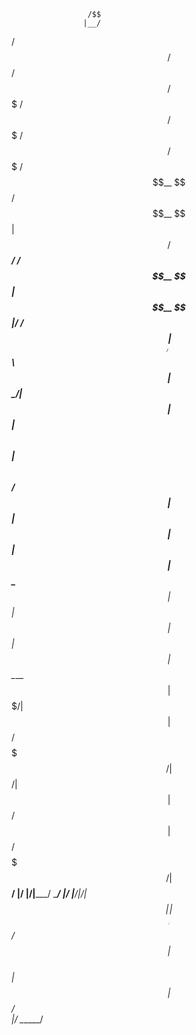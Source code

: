                      /$$                                                
                    |__/                                                
  /$$$$$$   /$$$$$$  /$$  /$$$$$$$  /$$$$$$  /$$$$$$$      /$$  /$$$$$$$
 /$$__  $$ /$$__  $$| $$ /$$_____/ /$$__  $$| $$__  $$    |__/ /$$_____/
| $$  \ $$| $$  \__/| $$|  $$$$$$ | $$  \ $$| $$  \ $$     /$$|  $$$$$$ 
| $$  | $$| $$      | $$ \____  $$| $$  | $$| $$  | $$    | $$ \____  $$
| $$$$$$$/| $$      | $$ /$$$$$$$/|  $$$$$$/| $$  | $$ /$$| $$ /$$$$$$$/
| $$____/ |__/      |__/|_______/  \______/ |__/  |__/|__/| $$|_______/ 
| $$                                                 /$$  | $$          
| $$                                                |  $$$$$$/          
|__/                                                 \______/           
